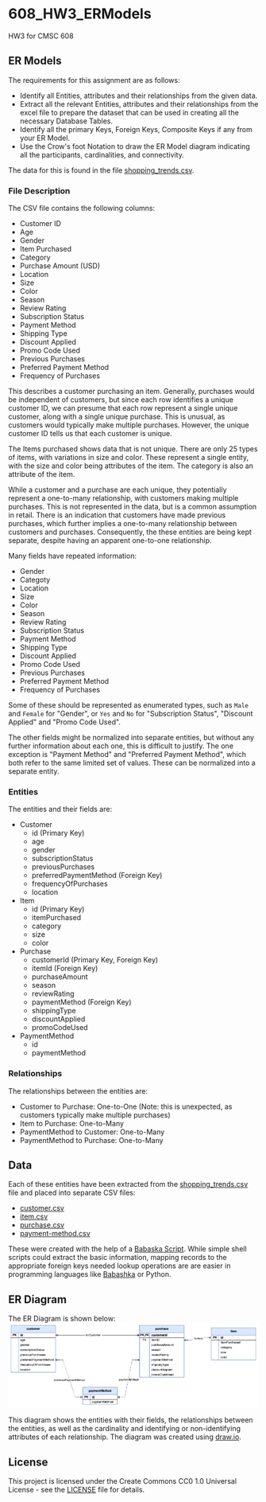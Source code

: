 # 608_HW3_ERModels
HW3 for CMSC 608

## ER Models
The requirements for this assignment are as follows:

- Identify all Entities, attributes and their relationships from the given data.
- Extract all the relevant Entities, attributes and their relationships from the excel file to prepare the dataset that can be used in creating all the necessary Database Tables.
- Identify all the primary Keys, Foreign Keys, Composite Keys if any from your  ER Model.
- Use the Crow's foot Notation to draw the ER Model diagram indicating all the participants, cardinalities, and connectivity.

The data for this is found in the file [shopping_trends.csv](shopping_trends.csv).

### File Description
The CSV file contains the following columns:
- Customer ID
- Age
- Gender
- Item Purchased
- Category
- Purchase Amount (USD)
- Location
- Size
- Color
- Season
- Review Rating
- Subscription Status
- Payment Method
- Shipping Type
- Discount Applied
- Promo Code Used
- Previous Purchases
- Preferred Payment Method
- Frequency of Purchases

This describes a customer purchasing an item. Generally, purchases would be independent of customers, but since each row identifies a unique customer ID, we can presume that each row represent a single unique customer, along with a single unique purchase. This is unusual, as customers would typically make multiple purchases. However, the unique customer ID tells us that each customer is unique.

The Items purchased shows data that is not unique. There are only 25 types of items, with variations in size and color. These represent a single entity, with the size and color being attributes of the item. The category is also an attribute of the item.

While a customer and a purchase are each unique, they potentially represent a one-to-many relationship, with customers making multiple purchases. This is not represented in the data, but is a common assumption in retail. There is an indication that customers have made previous purchases, which further implies a one-to-many relationship between customers and purchases. Consequently, the these entities are being kept separate, despite having an apparent one-to-one relationship.

Many fields have repeated information:
- Gender
- Categoty
- Location
- Size
- Color
- Season
- Review Rating
- Subscription Status
- Payment Method
- Shipping Type
- Discount Applied
- Promo Code Used
- Previous Purchases
- Preferred Payment Method
- Frequency of Purchases

Some of these should be represented as enumerated types, such as `Male` and `Female` for "Gender", or `Yes` and `No` for "Subscription Status", "Discount Applied" and "Promo Code Used".

The other fields might be normalized into separate entities, but without any further information about each one, this is difficult to justify. The one exception is "Payment Method" and "Preferred Payment Method", which both refer to the same limited set of values. These can be normalized into a separate entity.

### Entities
The entities and their fields are:
* Customer
  - id (Primary Key)
  - age
  - gender
  - subscriptionStatus
  - previousPurchases
  - preferredPaymentMethod (Foreign Key)
  - frequencyOfPurchases
  - location
* Item
  - id (Primary Key)
  - itemPurchased
  - category
  - size
  - color
* Purchase
  - customerId (Primary Key, Foreign Key)
  - itemId (Foreign Key)
  - purchaseAmount
  - season
  - reviewRating
  - paymentMethod (Foreign Key)
  - shippingType
  - discountApplied
  - promoCodeUsed
* PaymentMethod
  - id
  - paymentMethod

### Relationships
The relationships between the entities are:
* Customer to Purchase: One-to-One (Note: this is unexpected, as customers typically make multiple purchases)
* Item to Purchase: One-to-Many
* PaymentMethod to Customer: One-to-Many
* PaymentMethod to Purchase: One-to-Many

## Data
Each of these entities have been extracted from the [shopping_trends.csv](shopping_trends.csv) file and placed into separate CSV files:
* [customer.csv](customer.csv)
* [item.csv](item.csv)
* [purchase.csv](purchase.csv)
* [payment-method.csv](payment-method.csv)

These were created with the help of a [Babaska Script](extract.bb). While simple shell scripts could extract the basic information, mapping records to the appropriate foreign keys needed lookup operations are are easier in programming languages like [Babashka](https://github.com/babashka/babashka) or Python.

## ER Diagram

The ER Diagram is shown below:
![ER Diagram](shopping_trends.png)

This diagram shows the entities with their fields, the relationships between the entities, as well as the cardinality and identifying or non-identifying attributes of each relationship. The diagram was created using [draw.io](https://app.diagrams.net/).

## License
This project is licensed under the Create Commons CC0 1.0 Universal License - see the [LICENSE](LICENSE) file for details.
